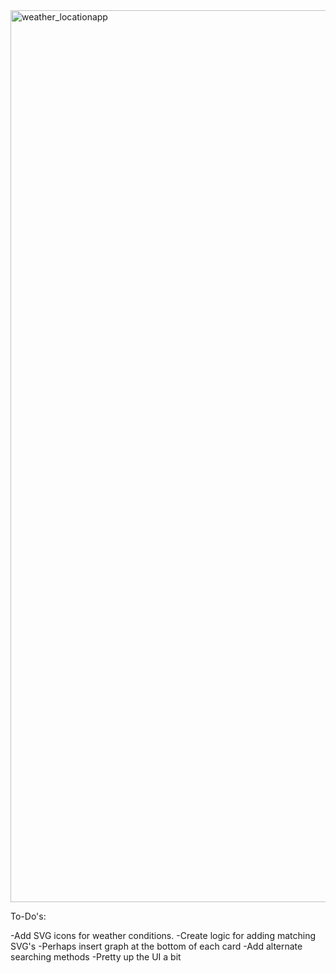 <img width="1427" alt="weather_locationapp" src="https://user-images.githubusercontent.com/41505038/47567998-c390f400-d8e4-11e8-95ff-a0d1a224425f.png">


To-Do's:

-Add SVG icons for weather conditions.
-Create logic for adding matching SVG's
-Perhaps insert graph at the bottom of each card
-Add alternate searching methods
-Pretty up the UI a bit
